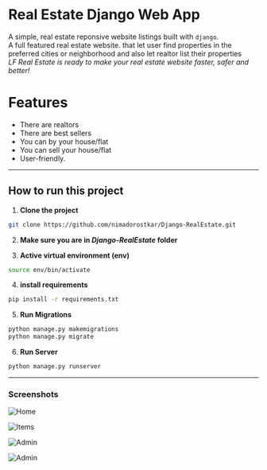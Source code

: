 # Real Estate Django Web App

A simple, real estate reponsive website listings built with `django`.
<br>
A full featured real estate website. that let user find properties in the preferred cities or neighborhood and also let realtor list their properties
<br>
*LF Real Estate is ready to make your real estate website faster, safer and better!*

# Features
* There are realtors
* There are best sellers
* You can by your house/flat
* You can sell your house/flat
* User-friendly.

<hr>

## How to run this project


1. **Clone the project**

```sh
git clone https://github.com/nimadorostkar/Django-RealEstate.git
```

2.  **Make sure you are in *Django-RealEstate* folder**


3. **Active virtual environment (env)**
```sh
source env/bin/activate
```

4. **install requirements**
```sh
pip install -r requirements.txt
```

5. **Run Migrations**

```sh
python manage.py makemigrations
python manage.py migrate
```

6. **Run Server**

```sh
python manage.py runserver
```

<hr>


### Screenshots

![Home](https://github.com/nimadorostkar/Django-RealEstate/blob/master/screenshots/1.png)

![Items](https://github.com/nimadorostkar/Django-RealEstate/blob/master/screenshots/2.png)

![Admin](https://github.com/nimadorostkar/Django-RealEstate/blob/master/screenshots/3.png)

![Admin](https://github.com/nimadorostkar/Django-RealEstate/blob/master/screenshots/4.png)
